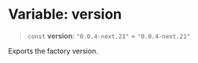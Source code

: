 # Variable: version

> `const` **version**: `"0.0.4-next.21"` = `"0.0.4-next.21"`

Exports the factory version.
